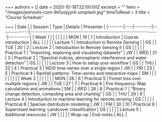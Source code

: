 +++
authors = []
date = 2020-10-18T22:00:00Z
excerpt = ""
hero = "/images/jeshoots-com-9n1usijyjz4-unsplash.jpg"
timeToRead = 3
title = "Course Schedule"

+++
| Date   |    | Session | Type         | Details                                                          | Presenter |
|--------|----|---------|--------------|------------------------------------------------------------------|-----------|
| Week 1 |    |         |              |                                                                  |           |
| MON    | 19 | 1       | Introduction | Course introduction                                              | ALL       |
|        |    |         | Lecture 1    | Introduction to Remote Sensing I                                 | GS        |
| TUE    | 20 | 2       | Lecture 2    | Introduction to Remote Sensing II                                | GS        |
|        |    |         | Practical 1  | "Importing, exploring and visualising datasets"                  | JW        |
| WED    | 21 | 3       | Practical 2  | "Spectral indices, atmospheric interference and water detection" | GS        |
|        |    |         | Lecture 3    | How to setup your workflow                                       | GS        |
| THU    | 22 | 4       | Practical 3  | NDVI time\-series over a single region                           | JW        |
| FRI    | 23 | 5       | Practical 4  | Rainfall patterns: Time\-series and interactive maps             | SM        |
|        |    |         |              |                                                                  |           |
| Week 2 |    |         |              |                                                                  |           |
| MON    | 26 | 6       | Practical 5  | Forest loss over multiple regions                                | JW        |
| TUE    | 27 | 7       | Practical 6  | Fire frequency: Map calculations and animations                  | SM        |
| WED    | 28 | 8       | Practical 7  | "Binary change detection, computing area and charting"           | GS        |
| THU    | 29 | 9       | Lecture 4    | Introduction to machine learning for remote sensing              | GS        |
|        |    |         | Practical 8  | Species distribution modeling                                    | JW        |
| FRI    | 30 | 10      | Practical 9  | Supervised learning: Landcover classification                    | GS        |
|        |    |         | Lecture 5    | Additional resources                                             | JW        |
|        |    |         | Wrap\-up     | End\-notes                                                       | ALL       |